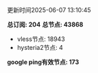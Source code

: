 更新时间2025-06-07 13:10:45

**总订阅: 204**
**总节点: 43868**
- vless节点: 18943
- hysteria2节点: 4

**google ping有效节点: 173**
